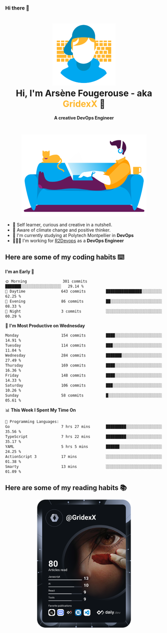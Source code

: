 ### Hi there 👋

<!--
**GridexX/gridexx** is a ✨ _special_ ✨ repository because its `README.md` (this file) appears on your GitHub profile.

Here are some ideas to get you started:

- 🔭 I’m currently working on ...
- 🌱 I’m currently learning ...
- 👯 I’m looking to collaborate on ...
- 🤔 I’m looking for help with ...
- 💬 Ask me about ...
- 📫 How to reach me: ...
- 😄 Pronouns: ...
- ⚡ Fun fact: ...
-->


<!-- Header -->
<h1 align="center">
  <img src="./images/user_profile.png" width="200">
  <br>
  Hi, I'm Arsène Fougerouse - aka <span style="color:#ffb72e">GridexX</span> 👋
</h1>


<p align="center">
  <b>A creative DevOps Engineer </b>
</p>
<br/>
<p align="center">
  <img src="./images/man_couch.png" width="400">
</p>

- 🎨 Self learner, curious and creative in a nutshell. 
- 🌱 Aware of climate change and positive thinker.
- 📕 I'm currently studying at Polytech Montpellier in **DevOps**
- 👨🏻‍💻 I'm working for [R2Devops](https://r2devops.io) as a **DevOps Engineer**


## Here are some of my coding habits ⌨️

<!-- Add a section about tech and Ops stack
  Like this one : https://github.com/Xanthus58#-tech-stack
-->
<!--START_SECTION:waka-->
**I'm an Early 🐤** 

```text
🌞 Morning                301 commits         ███████░░░░░░░░░░░░░░░░░░   29.14 % 
🌆 Daytime                643 commits         ████████████████░░░░░░░░░   62.25 % 
🌃 Evening                86 commits          ██░░░░░░░░░░░░░░░░░░░░░░░   08.33 % 
🌙 Night                  3 commits           ░░░░░░░░░░░░░░░░░░░░░░░░░   00.29 % 
```
📅 **I'm Most Productive on Wednesday** 

```text
Monday                   154 commits         ████░░░░░░░░░░░░░░░░░░░░░   14.91 % 
Tuesday                  114 commits         ███░░░░░░░░░░░░░░░░░░░░░░   11.04 % 
Wednesday                284 commits         ███████░░░░░░░░░░░░░░░░░░   27.49 % 
Thursday                 169 commits         ████░░░░░░░░░░░░░░░░░░░░░   16.36 % 
Friday                   148 commits         ████░░░░░░░░░░░░░░░░░░░░░   14.33 % 
Saturday                 106 commits         ███░░░░░░░░░░░░░░░░░░░░░░   10.26 % 
Sunday                   58 commits          █░░░░░░░░░░░░░░░░░░░░░░░░   05.61 % 
```


📊 **This Week I Spent My Time On** 

```text
💬 Programming Languages: 
Go                       7 hrs 27 mins       █████████░░░░░░░░░░░░░░░░   35.56 % 
TypeScript               7 hrs 22 mins       █████████░░░░░░░░░░░░░░░░   35.17 % 
YAML                     5 hrs 5 mins        ██████░░░░░░░░░░░░░░░░░░░   24.25 % 
ActionScript 3           17 mins             ░░░░░░░░░░░░░░░░░░░░░░░░░   01.38 % 
Smarty                   13 mins             ░░░░░░░░░░░░░░░░░░░░░░░░░   01.09 % 
```


<!--END_SECTION:waka-->

## Here are some of my reading habits 📚
<div  align="center">
  <img src="./images/devcard.svg" width="300">
</div>

